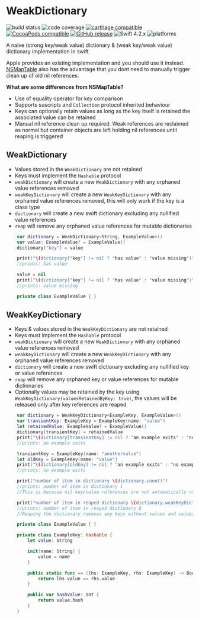 # WeakDictionary
![build status](https://travis-ci.org/nicholascross/WeakDictionary.svg?branch=master)
![code coverage](https://img.shields.io/codecov/c/github/nicholascross/WeakDictionary.svg)
[![carthage compatible](https://img.shields.io/badge/Carthage-compatible-4BC51D.svg?style=flat)](https://github.com/Carthage/Carthage) 
[![CocoaPods compatible](https://img.shields.io/cocoapods/v/WeakDictionary.svg)](https://cocoapods.org/pods/WeakDictionary) 
[![GitHub release](https://img.shields.io/github/release/nicholascross/WeakDictionary.svg)](https://github.com/nicholascross/WeakDictionary/releases) 
![Swift 4.2.x](https://img.shields.io/badge/Swift-4.2.x-orange.svg) 
![platforms](https://img.shields.io/badge/platforms-iOS%20%7C%20OS%20X%20%7C%20watchOS%20%7C%20tvOS%20-lightgrey.svg)

A naive (strong key/weak value) dictionary &amp; (weak key/weak value) dictionary implementation in swift.

Apple provides an existing implementation and you should use it instead.  [NSMapTable](https://nshipster.com/nshashtable-and-nsmaptable/) also has the advantage that you dont need to manually trigger clean up of old nil references.

**What are some differences from NSMapTable?**
 - Use of equality operator for key comparison
 - Supports suscripts and `Collection` protocol inherited behaviour
 - Keys can optionally retain values as long as the key itself is retained the associated value can be retained
 - Manual nil reference clean up required.  Weak references are reclaimed as normal but container objects are left holding nil references until reaping is triggered

## WeakDictionary

* Values stored in the `WeakDictionary` are not retained
* Keys must implement the `Hashable` protocol
* `weakDictionary` will create a new `WeakDictionary` with any orphaned value references removed
* `weakKeyDictionary` will create a new `WeakKeyDictionary` with any orphaned value references removed, this will only work if the key is a class type
* `dictionary` will create a new swift dictionary excluding any nullified value references
* `reap` will remove any orphaned value references for mutable dictionaries

```swift
    var dictionary = WeakDictionary<String, ExampleValue>()
    var value: ExampleValue? = ExampleValue()
    dictionary["key"] = value

    print("\(dictionary["key"] != nil ? "has value" : "value missing")")
    //prints: has value

    value = nil
    print("\(dictionary["key"] != nil ? "has value" : "value missing")")
    //prints: value missing

    private class ExampleValue { }
```

## WeakKeyDictionary

* Keys & values stored in the `WeakKeyDictionary` are not retained
* Keys must implement the `Hashable` protocol
* `weakDictionary` will create a new `WeakDictionary` with any orphaned value references removed
* `weakKeyDictionary` will create a new `WeakKeyDictionary` with any orphaned value references removed
* `dictionary` will create a new swift dictionary excluding any nullified key or value references
* `reap` will remove any orphaned key or value references for mutable dictionaries
* Optionally values may be retained by the key using `WeakKeyDictionary(valuesRetainedByKey: true)`, the values will be released only after key references are reaped

```swift
    var dictionary = WeakKeyDictionary<ExampleKey, ExampleValue>()
    var transientKey: ExampleKey = ExampleKey(name: "value")
    let retainedValue: ExampleValue? = ExampleValue()
    dictionary[transientKey] = retainedValue
    print("\(dictionary[transientKey] != nil ? "an example exits" : "no example exits")")
    //prints: an example exits

    transientKey = ExampleKey(name: "anothervalue")
    let oldKey = ExampleKey(name: "value")
    print("\(dictionary[oldKey] != nil ? "an example exits" : "no example exits")")
    //prints: no example exits

    print("number of item in dictionary \(dictionary.count)")
    //prints: number of item in dictionary 1
    //This is because nil key/value references are not automatically nullified when the key or value is deallocated

    print("number of item in reaped dictionary \(dictionary.weakKeyDictionary().count)")
    //prints: number of item in reaped dictionary 0
    //Reaping the dictionary removes any keys without values and values not referenced by any key

    private class ExampleValue { }

    private class ExampleKey: Hashable {
        let value: String

        init(name: String) {
            value = name
        }

        public static func == (lhs: ExampleKey, rhs: ExampleKey) -> Bool {
            return lhs.value == rhs.value
        }

        public var hashValue: Int {
            return value.hash
        }
    }
```
